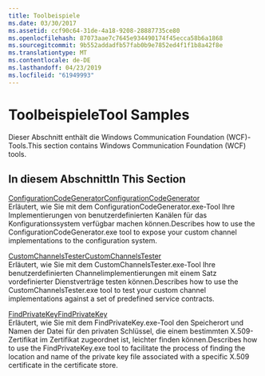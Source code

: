 ```yaml
---
title: Toolbeispiele
ms.date: 03/30/2017
ms.assetid: ccf90c64-31de-4a18-9208-28887735ce80
ms.openlocfilehash: 87073aae7c7645e934490174f45ecca58b6a1868
ms.sourcegitcommit: 9b552addadfb57fab0b9e7852ed4f1f1b8a42f8e
ms.translationtype: MT
ms.contentlocale: de-DE
ms.lasthandoff: 04/23/2019
ms.locfileid: "61949993"
---
```

# <a name="tool-samples"></a><span data-ttu-id="c4e11-102">Toolbeispiele</span><span class="sxs-lookup"><span data-stu-id="c4e11-102">Tool Samples</span></span>
<span data-ttu-id="c4e11-103">Dieser Abschnitt enthält die Windows Communication Foundation (WCF)-Tools.</span><span class="sxs-lookup"><span data-stu-id="c4e11-103">This section contains Windows Communication Foundation (WCF) tools.</span></span>  
  
## <a name="in-this-section"></a><span data-ttu-id="c4e11-104">In diesem Abschnitt</span><span class="sxs-lookup"><span data-stu-id="c4e11-104">In This Section</span></span>  
 [<span data-ttu-id="c4e11-105">ConfigurationCodeGenerator</span><span class="sxs-lookup"><span data-stu-id="c4e11-105">ConfigurationCodeGenerator</span></span>](../../../../docs/framework/wcf/samples/configurationcodegenerator.md)  
 <span data-ttu-id="c4e11-106">Erläutert, wie Sie mit dem ConfigurationCodeGenerator.exe-Tool Ihre Implementierungen von benutzerdefinierten Kanälen für das Konfigurationssystem verfügbar machen können.</span><span class="sxs-lookup"><span data-stu-id="c4e11-106">Describes how to use the ConfigurationCodeGenerator.exe tool to expose your custom channel implementations to the configuration system.</span></span>  
  
 [<span data-ttu-id="c4e11-107">CustomChannelsTester</span><span class="sxs-lookup"><span data-stu-id="c4e11-107">CustomChannelsTester</span></span>](../../../../docs/framework/wcf/samples/customchannelstester.md)  
 <span data-ttu-id="c4e11-108">Erläutert, wie Sie mit dem CustomChannelsTester.exe-Tool Ihre benutzerdefinierten Channelimplementierungen mit einem Satz vordefinierter Dienstverträge testen können.</span><span class="sxs-lookup"><span data-stu-id="c4e11-108">Describes how to use the CustomChannelsTester.exe tool to test your custom channel implementations against a set of predefined service contracts.</span></span>  
  
 [<span data-ttu-id="c4e11-109">FindPrivateKey</span><span class="sxs-lookup"><span data-stu-id="c4e11-109">FindPrivateKey</span></span>](../../../../docs/framework/wcf/samples/findprivatekey.md)  
 <span data-ttu-id="c4e11-110">Erläutert, wie Sie mit dem FindPrivateKey.exe-Tool den Speicherort und Namen der Datei für den privaten Schlüssel, die einem bestimmten X.509-Zertifikat im Zertifikat zugeordnet ist, leichter finden können.</span><span class="sxs-lookup"><span data-stu-id="c4e11-110">Describes how to use the FindPrivateKey.exe tool to facilitate the process of finding the location and name of the private key file associated with a specific X.509 certificate in the certificate store.</span></span>
